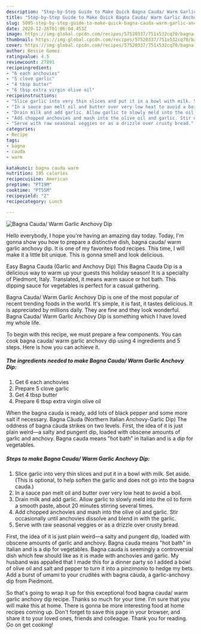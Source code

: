 ```yaml
---
description: "Step-by-Step Guide to Make Quick Bagna Cauda/ Warm Garlic Anchovy Dip"
title: "Step-by-Step Guide to Make Quick Bagna Cauda/ Warm Garlic Anchovy Dip"
slug: 5095-step-by-step-guide-to-make-quick-bagna-cauda-warm-garlic-anchovy-dip
date: 2020-12-26T01:06:04.453Z
image: https://img-global.cpcdn.com/recipes/57520337/751x532cq70/bagna-cauda-warm-garlic-anchovy-dip-recipe-main-photo.jpg
thumbnail: https://img-global.cpcdn.com/recipes/57520337/751x532cq70/bagna-cauda-warm-garlic-anchovy-dip-recipe-main-photo.jpg
cover: https://img-global.cpcdn.com/recipes/57520337/751x532cq70/bagna-cauda-warm-garlic-anchovy-dip-recipe-main-photo.jpg
author: Bessie Gomez
ratingvalue: 4.5
reviewcount: 27891
recipeingredient:
- "6 each anchovies"
- "5 clove garlic"
- "4 tbsp butter"
- "6 tbsp extra virgin olive oil"
recipeinstructions:
- "Slice garlic into very thin slices and put it in a bowl with milk. Set aside.(This is optional, to help soften the garlic and does not go into the bagna cauda.)"
- "In a sauce pan melt oil and butter over very low heat to avoid a boil."
- "Drain milk and add garlic. Allow garlic to slowly meld into the oil to form a smooth paste, about 20 minutes stirring several times."
- "Add chopped anchovies and mash into the olive oil and garlic. Stir occasionally until anchovies dissolve and blend in with the garlic."
- "Serve with raw seasonal veggies or as a drizzle over crusty bread."
categories:
- Recipe
tags:
- bagna
- cauda
- warm

katakunci: bagna cauda warm 
nutrition: 195 calories
recipecuisine: American
preptime: "PT19M"
cooktime: "PT55M"
recipeyield: "2"
recipecategory: Lunch

---
```



![Bagna Cauda/ Warm Garlic Anchovy Dip](https://img-global.cpcdn.com/recipes/57520337/751x532cq70/bagna-cauda-warm-garlic-anchovy-dip-recipe-main-photo.jpg)

Hello everybody, I hope you're having an amazing day today. Today, I'm gonna show you how to prepare a distinctive dish, bagna cauda/ warm garlic anchovy dip. It is one of my favorites food recipes. This time, I will make it a little bit unique. This is gonna smell and look delicious.

Easy Bagna Cauda (Garlic and Anchovy Dip) This Bagna Cauda Dip is a delicious way to warm up your guests this holiday season! It is a specialty of Piedmont, Italy. Translated, it means warm sauce or hot bath. This dipping sauce for vegetables is perfect for a casual gathering.

Bagna Cauda/ Warm Garlic Anchovy Dip is one of the most popular of recent trending foods in the world. It's simple, it is fast, it tastes delicious. It is appreciated by millions daily. They are fine and they look wonderful. Bagna Cauda/ Warm Garlic Anchovy Dip is something which I have loved my whole life.


To begin with this recipe, we must prepare a few components. You can cook bagna cauda/ warm garlic anchovy dip using 4 ingredients and 5 steps. Here is how you can achieve it.

<!--inarticleads1-->

##### The ingredients needed to make Bagna Cauda/ Warm Garlic Anchovy Dip:

1. Get 6 each anchovies
1. Prepare 5 clove garlic
1. Get 4 tbsp butter
1. Prepare 6 tbsp extra virgin olive oil


When the bagna cauda is ready, add lots of black pepper and some more salt if necessary. Bagna Càuda (Northern Italian Anchovy-Garlic Dip) The oddness of bagna càuda strikes on two levels. First, the idea of it is just plain weird—a salty and pungent dip, loaded with obscene amounts of garlic and anchovy. Bagna cauda means &#34;hot bath&#34; in Italian and is a dip for vegetables. 

<!--inarticleads2-->

##### Steps to make Bagna Cauda/ Warm Garlic Anchovy Dip:

1. Slice garlic into very thin slices and put it in a bowl with milk. Set aside.(This is optional, to help soften the garlic and does not go into the bagna cauda.)
1. In a sauce pan melt oil and butter over very low heat to avoid a boil.
1. Drain milk and add garlic. Allow garlic to slowly meld into the oil to form a smooth paste, about 20 minutes stirring several times.
1. Add chopped anchovies and mash into the olive oil and garlic. Stir occasionally until anchovies dissolve and blend in with the garlic.
1. Serve with raw seasonal veggies or as a drizzle over crusty bread.


First, the idea of it is just plain weird—a salty and pungent dip, loaded with obscene amounts of garlic and anchovy. Bagna cauda means &#34;hot bath&#34; in Italian and is a dip for vegetables. Bagna cauda is seemingly a controversial dish which few should like as it is made with anchovies and garlic. My husband was appalled that I made this for a dinner party so I added a bowl of olive oil and salt and pepper to turn it into a pinzimonio to hedge my bets. Add a burst of umami to your crudités with bagna càuda, a garlic-anchovy dip from Piedmont. 

So that's going to wrap it up for this exceptional food bagna cauda/ warm garlic anchovy dip recipe. Thanks so much for your time. I'm sure that you will make this at home. There is gonna be more interesting food at home recipes coming up. Don't forget to save this page in your browser, and share it to your loved ones, friends and colleague. Thank you for reading. Go on get cooking!
